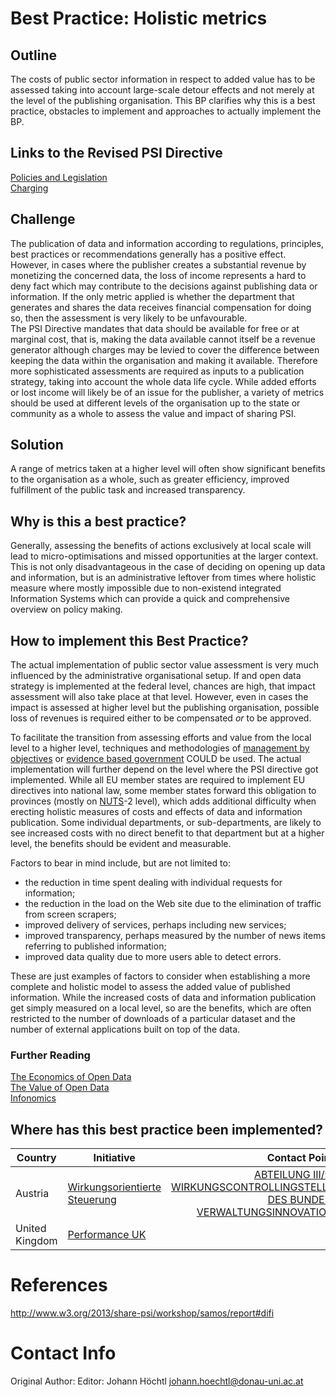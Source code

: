 # Best Practice: Holistic metrics

## Outline
The costs of public sector information in respect to added value has to be assessed taking into account large-scale detour effects and not merely at the level of the publishing organisation. This BP clarifies why this is a best practice, obstacles to implement and approaches to actually implement the BP.

## Links to the Revised PSI Directive
[Policies and Legislation](http://www.w3.org/2013/share-psi/elements#policy)  
[Charging](http://www.w3.org/2013/share-psi/elements#charging)  

## Challenge
The publication of data and information according to regulations, principles, best practices or recommendations generally has a positive effect. However, in cases where the publisher creates a substantial revenue by monetizing the concerned data, the loss of income represents a hard to deny fact which may contribute to the decisions against publishing data or information. If the only metric applied is whether the department that generates and shares the data receives financial compensation for doing so, then the assessment is very likely to be unfavourable.  
The PSI Directive mandates that data should be available for free or at marginal cost, that is, making the data available cannot itself be a revenue generator although charges may be levied to cover the difference between keeping the data within the organisation and making it available. Therefore more sophisticated assessments are required as inputs to a publication strategy, taking into account the whole data life cycle. While added efforts or lost income will likely be of an issue for the publisher, a variety of metrics should be used at different levels of the organisation up to the state or community as a whole to assess the value and impact of sharing PSI.

## Solution
A range of metrics taken at a higher level will often show significant benefits to the organisation as a whole, such as greater efficiency, improved fulfillment of the public task and increased transparency.

## Why is this a best practice?
Generally, assessing the benefits of actions exclusively at local scale will lead to micro-optimisations and missed opportunities at the larger context. This is not only disadvantageous in the case of deciding on opening up data and information, but is an administrative leftover from times where holistic measure where mostly impossible due to non-existend integrated Information Systems which can provide a quick and comprehensive overview on policy making.

## How to implement this Best Practice?
The actual implementation of public sector value assessment is very much influenced by the administrative organisational setup. If and open data strategy is implemented at the federal level, chances are high, that impact assessment will also take place at that level. However, even in cases the impact is assessed at higher level but the publishing organisation, possible loss of revenues is required either to be compensated _or_ to be approved.

To facilitate the transition from assessing efforts and value from the local level to a higher level, techniques and methodologies of [management by objectives](https://en.wikipedia.org/wiki/Management_by_objectives) or [evidence based government](https://en.wikipedia.org/wiki/Evidence-based_policy) COULD be used. The actual implementation will further depend on the level where the PSI directive got implemented. While all EU member states are required to implement  EU directives into national law, some member states forward this obligation to provinces (mostly on [NUTS](http://ec.europa.eu/eurostat/web/nuts/overview)-2 level), which adds additional difficulty when erecting holistic measures of costs and effects of data and information publication. Some individual departments, or sub-departments, are likely to see increased costs with no direct benefit to that department but at a higher level, the benefits should be evident and measurable.

Factors to bear in mind include, but are not limited to:
* the reduction in time spent dealing with individual requests for information;
* the reduction in the load on the Web site due to the elimination of traffic from screen scrapers;
* improved delivery of services, perhaps including new services;
* improved transparency, perhaps measured by the number of news items referring to published information;
* improved data quality due to more users able to detect errors.

These are just examples of factors to consider when establishing a more complete and holistic model to assess the added value of published information. While the increased costs of data and information publication get simply measured on a local level, so are the benefits, which are often restricted to the number of downloads of a particular dataset and the number of external applications built on top of the data.

### Further Reading
[The Economics of Open Data](https://countculture.wordpress.com/2011/10/13/the-economics-of-open-data-the-big-society/)  
[The Value of Open Data](http://theodi.org/the-value-of-open-data)  
[Infonomics](https://en.wikipedia.org/wiki/Infonomics)  

## Where has this best practice been implemented?

| Country | Initiative | Contact Point |
|---|---|---:|
| Austria | [Wirkungsorientierte Steuerung](https://www.oeffentlicherdienst.gv.at/wirkungsorientierte_verwaltung/steuerung/index.html) | [ABTEILUNG III/9: WIRKUNGSCONTROLLINGSTELLE DES BUNDES, VERWALTUNGSINNOVATION](http://www.bka.gv.at/gfe/gfe_org.aspx?org=III/9) |
| United Kingdom | [Performance UK](https://www.gov.uk/performance) |  |

# References
http://www.w3.org/2013/share-psi/workshop/samos/report#difi

# Contact Info
Original Author:
Editor: Johann Höchtl <johann.hoechtl@donau-uni.ac.at>
